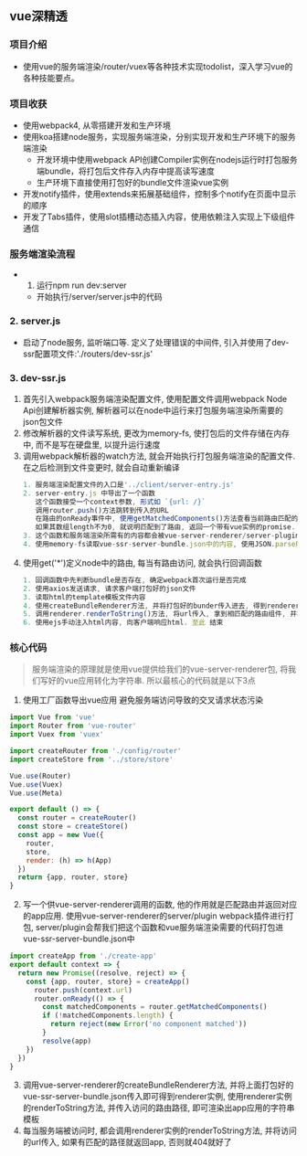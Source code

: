 ## vue深精透

### 项目介绍
  - 使用vue的服务端渲染/router/vuex等各种技术实现todolist，深入学习vue的各种技能要点。

### 项目收获
  - 使用webpack4, 从零搭建开发和生产环境
  - 使用koa搭建node服务，实现服务端渲染，分别实现开发和生产环境下的服务端渲染
    - 开发环境中使用webpack API创建Compiler实例在nodejs运行时打包服务端bundle，将打包后文件存入内存中提高读写速度
    - 生产环境下直接使用打包好的bundle文件渲染vue实例
  - 开发notify插件，使用extends来拓展基础组件，控制多个notify在页面中显示的顺序
  - 开发了Tabs插件，使用slot插槽动态插入内容，使用依赖注入实现上下级组件通信
  

### 服务端渲染流程
  - 1. 运行npm run dev:server
    - 开始执行/server/server.js中的代码
### 2. server.js
- 启动了node服务, 监听端口等. 定义了处理错误的中间件, 引入并使用了dev-ssr配置项文件:'./routers/dev-ssr.js'
### 3. dev-ssr.js
  1. 首先引入webpack服务端渲染配置文件, 使用配置文件调用webpack Node Api创建解析器实例, 解析器可以在node中运行来打包服务端渲染所需要的json包文件
  2. 修改解析器的文件读写系统, 更改为memory-fs, 使打包后的文件存储在内存中, 而不是写在硬盘里, 以提升运行速度
  3. 调用webpack解析器的watch方法, 就会开始执行打包服务端渲染的配置文件. 在之后检测到文件变更时, 就会自动重新编译
      ```javascript
      1. 服务端渲染配置文件的入口是'../client/server-entry.js'
      2. server-entry.js 中导出了一个函数
         这个函数接受一个context参数, 形式如 `{url: /}`
         调用router.push()方法跳转到传入的URL
         在路由的onReady事件中, 使用getMatchedComponents()方法查看当前路由匹配的组件数组
         如果其数组length不为0, 就说明匹配到了路由, 返回一个带有vue实例的promise.
      3. 这个函数和服务端渲染所需有的内容都会被vue-server-renderer/server-plugin插件打包进vue-ssr-server-bundle.json文件中
      4. 使用memory-fs读取vue-ssr-server-bundle.json中的内容, 使用JSON.parse解析后赋值给bundle变量
      ```
  4. 使用get('*')定义node中的路由, 每当有路由访问, 就会执行回调函数
      ```javascript
      1. 回调函数中先判断bundle是否存在, 确定webpack首次运行是否完成
      2. 使用axios发送请求, 请求客户端打包好的json文件
      3. 读取html的template模板文件内容
      4. 使用createBundleRenderer方法, 并将打包好的bunder传入进去, 得到renderer对象, 此时renderer对象中的renderToString方法就是我们在server-entry.js中导出的那个函数
      5. 调用renderer.renderToString()方法, 将url传入, 拿到相匹配的路由组件, 并将其渲染成字符串
      6. 使用ejs手动注入html内容, 向客户端响应html. 至此 结束
      ```

### 核心代码
> 服务端渲染的原理就是使用vue提供给我们的vue-server-renderer包, 将我们写好的vue应用转化为字符串. 所以最核心的代码就是以下3点
1. 使用工厂函数导出vue应用 避免服务端访问导致的交叉请求状态污染
```javascript
import Vue from 'vue'
import Router from 'vue-router'
import Vuex from 'vuex'

import createRouter from './config/router'
import createStore from '../store/store'

Vue.use(Router)
Vue.use(Vuex)
Vue.use(Meta)

export default () => {
  const router = createRouter()
  const store = createStore()
  const app = new Vue({
    router,
    store,
    render: (h) => h(App)
  })
  return {app, router, store}
}
```
2. 写一个供vue-server-renderer调用的函数, 他的作用就是匹配路由并返回对应的app应用. 使用vue-server-renderer的server/plugin webpack插件进行打包, server/plugin会帮我们把这个函数和vue服务端渲染需要的代码打包进vue-ssr-server-bundle.json中
```javascript
import createApp from './create-app'
export default context => {
  return new Promise((resolve, reject) => {
    const {app, router, store} = createApp()
      router.push(context.url)
      router.onReady(() => {
        const matchedComponents = router.getMatchedComponents()
        if (!matchedComponents.length) {
          return reject(new Error('no component matched'))
        }
        resolve(app)
    })
  })
}
```
3. 调用vue-server-renderer的createBundleRenderer方法, 并将上面打包好的vue-ssr-server-bundle.json传入即可得到renderer实例, 使用renderer实例的renderToString方法, 并传入访问的路由路径, 即可渲染出app应用的字符串模板
4. 每当服务端被访问时, 都会调用renderer实例的renderToString方法, 并将访问的url传入, 如果有匹配的路径就返回app, 否则就404就好了

